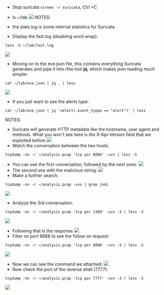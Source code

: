- Stop suricata `screen -r suricata`, Ctrl +C
- ls ~/lab
![](img/suric.png)
NOTES: 
- the stats.log is some internal statistics for Suricata

- Display the fast.log (disabling word wrap):
```
less -S ~/lab/fast.log
```
![](img/less.png)
- Moving on to the eve.json file, this contains everything Suricata generates and pipe it into rthe tool **jq**, which makes json reading much simpler
```
cat ~/lab/eve.json | jq . | less
```
![](img/json.png)
- If you just want to see the alerts type:
```
cat ~/lab/eve.json | jq 'select(.event_tyope == "alert")' | less
```
NOTES:
- Suricata will generate HTTP metadata like the hostname, user agent and methods. What you won't see here is the X-Api-Version field that we exploited before
![](img/http%20suricata.png)
- Watch the conversation between the two hosts:
```
tcpdump -nn -r ~/analysis.pcap 'tcp por 8080' -vvv | less -S
```
- You can see the first conversation, followed by the next ones:
![](img/conv%201.png)
- The second one with the malicious string:
![](img/conv%202.png)
- Make a further search:
```
tcpdump -nn -r ~/analysis.pcap -vvv | grep jndi
```
![](img/jndi%20broad.png)
- Analyze the 3rd conversation:
```
tcpdump -nn -r ~/analysis.pcap 'tcp por 1389' -vvv -X | less -S
```
![](img/conv%203.png)
- Following that is the response
![](img/response%203.png)
- Filter on port 8888 to see the follow on request:
```
tcpdump -nn -r ~/analysis.pcap 'tcp por 8888' -vvv -X | less -S
```
![](img/response%204.png)
- Now we can see the command we attached:
![](img/command%204.png)
- Now check the port of the reverse shell (7777):
```
tcpdump -nn -r ~/analysis.pcap 'tcp por 7777' -vvv -X | less -S
```
![](img/response%205.png)
